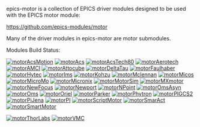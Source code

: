 epics-motor is a collection of EPICS driver modules designed to be used with the EPICS motor module:

https://github.com/epics-modules/motor

Many of the driver modules in epics-motor are motor submodules.

Modules Build Status:

[![motorAcsMotion](https://github.com/epics-motor/motorAcsMotion/actions/workflows/ci-scripts-build.yml/badge.svg)](https://github.com/epics-motor/motorAcsMotion/actions/workflows/ci-scripts-build.yml)
[![motorAcs](https://github.com/epics-motor/motorAcs/actions/workflows/ci-scripts-build.yml/badge.svg)](https://github.com/epics-motor/motorAcs/actions/workflows/ci-scripts-build.yml)
[![motorAcsTech80](https://github.com/epics-motor/motorAcsTech80/actions/workflows/ci-scripts-build.yml/badge.svg)](https://github.com/epics-motor/motorAcsTech80/actions/workflows/ci-scripts-build.yml)
[![motorAerotech](https://github.com/epics-motor/motorAerotech/actions/workflows/ci-scripts-build.yml/badge.svg)](https://github.com/epics-motor/motorAerotech/actions/workflows/ci-scripts-build.yml)
[![motorAMCI](https://github.com/epics-motor/motorAMCI/actions/workflows/ci-scripts-build.yml/badge.svg)](https://github.com/epics-motor/motorAMCI/actions/workflows/ci-scripts-build.yml)
[![motorAttocube](https://github.com/epics-motor/motorAttocube/actions/workflows/ci-scripts-build.yml/badge.svg)](https://github.com/epics-motor/motorAttocube/actions/workflows/ci-scripts-build.yml)
[![motorDeltaTau](https://github.com/epics-motor/motorDeltaTau/actions/workflows/ci-scripts-build.yml/badge.svg)](https://github.com/epics-motor/motorDeltaTau/actions/workflows/ci-scripts-build.yml)
[![motorFaulhaber](https://github.com/epics-motor/motorFaulhaber/actions/workflows/ci-scripts-build.yml/badge.svg)](https://github.com/epics-motor/motorFaulhaber/actions/workflows/ci-scripts-build.yml)
[![motorHytec](https://github.com/epics-motor/motorHytec/actions/workflows/ci-scripts-build.yml/badge.svg)](https://github.com/epics-motor/motorHytec/actions/workflows/ci-scripts-build.yml)
[![motorIms](https://github.com/epics-motor/motorIms/actions/workflows/ci-scripts-build.yml/badge.svg)](https://github.com/epics-motor/motorIms/actions/workflows/ci-scripts-build.yml)
[![motorKohzu](https://github.com/epics-motor/motorKohzu/actions/workflows/ci-scripts-build.yml/badge.svg)](https://github.com/epics-motor/motorKohzu/actions/workflows/ci-scripts-build.yml)
[![motorMclennan](https://github.com/epics-motor/motorMclennan/actions/workflows/ci-scripts-build.yml/badge.svg)](https://github.com/epics-motor/motorMclennan/actions/workflows/ci-scripts-build.yml)
[![motorMicos](https://github.com/epics-motor/motorMicos/actions/workflows/ci-scripts-build.yml/badge.svg)](https://github.com/epics-motor/motorMicos/actions/workflows/ci-scripts-build.yml)
[![motorMicroMo](https://github.com/epics-motor/motorMicroMo/actions/workflows/ci-scripts-build.yml/badge.svg)](https://github.com/epics-motor/motorMicroMo/actions/workflows/ci-scripts-build.yml)
[![motorMicronix](https://github.com/epics-motor/motorMicronix/actions/workflows/ci-scripts-build.yml/badge.svg)](https://github.com/epics-motor/motorMicronix/actions/workflows/ci-scripts-build.yml)
[![motorMotorSim](https://github.com/epics-motor/motorMotorSim/actions/workflows/ci-scripts-build.yml/badge.svg)](https://github.com/epics-motor/motorMotorSim/actions/workflows/ci-scripts-build.yml)
[![motorMXmotor](https://github.com/epics-motor/motorMXmotor/actions/workflows/ci-scripts-build.yml/badge.svg)](https://github.com/epics-motor/motorMXmotor/actions/workflows/ci-scripts-build.yml)
[![motorNewFocus](https://github.com/epics-motor/motorNewFocus/actions/workflows/ci-scripts-build.yml/badge.svg)](https://github.com/epics-motor/motorNewFocus/actions/workflows/ci-scripts-build.yml)
[![motorNewport](https://github.com/epics-motor/motorNewport/actions/workflows/ci-scripts-build.yml/badge.svg)](https://github.com/epics-motor/motorNewport/actions/workflows/ci-scripts-build.yml)
[![motorNPoint](https://github.com/epics-motor/motorNPoint/actions/workflows/ci-scripts-build.yml/badge.svg)](https://github.com/epics-motor/motorNPoint/actions/workflows/ci-scripts-build.yml)
[![motorOmsAsyn](https://github.com/epics-motor/motorOmsAsyn/actions/workflows/ci-scripts-build.yml/badge.svg)](https://github.com/epics-motor/motorOmsAsyn/actions/workflows/ci-scripts-build.yml)
[![motorOms](https://github.com/epics-motor/motorOms/actions/workflows/ci-scripts-build.yml/badge.svg)](https://github.com/epics-motor/motorOms/actions/workflows/ci-scripts-build.yml)
[![motorOriel](https://github.com/epics-motor/motorOriel/actions/workflows/ci-scripts-build.yml/badge.svg)](https://github.com/epics-motor/motorOriel/actions/workflows/ci-scripts-build.yml)
[![motorParker](https://github.com/epics-motor/motorParker/actions/workflows/ci-scripts-build.yml/badge.svg)](https://github.com/epics-motor/motorParker/actions/workflows/ci-scripts-build.yml)
[![motorPhytron](https://github.com/epics-motor/motorPhytron/actions/workflows/ci-scripts-build.yml/badge.svg)](https://github.com/epics-motor/motorPhytron/actions/workflows/ci-scripts-build.yml)
[![motorPIGCS2](https://github.com/epics-motor/motorPIGCS2/actions/workflows/ci-scripts-build.yml/badge.svg)](https://github.com/epics-motor/motorPIGCS2/actions/workflows/ci-scripts-build.yml)
[![motorPiJena](https://github.com/epics-motor/motorPiJena/actions/workflows/ci-scripts-build.yml/badge.svg)](https://github.com/epics-motor/motorPiJena/actions/workflows/ci-scripts-build.yml)
[![motorPI](https://github.com/epics-motor/motorPI/actions/workflows/ci-scripts-build.yml/badge.svg)](https://github.com/epics-motor/motorPI/actions/workflows/ci-scripts-build.yml)
[![motorScriptMotor](https://github.com/epics-motor/motorScriptMotor/actions/workflows/ci-scripts-build.yml/badge.svg)](https://github.com/epics-motor/motorScriptMotor/actions/workflows/ci-scripts-build.yml)
[![motorSmarAct](https://github.com/epics-motor/motorSmarAct/actions/workflows/ci-scripts-build.yml/badge.svg)](https://github.com/epics-motor/motorSmarAct/actions/workflows/ci-scripts-build.yml)
[![motorSmartMotor](https://github.com/epics-motor/motorSmartMotor/actions/workflows/ci-scripts-build.yml/badge.svg)](https://github.com/epics-motor/motorSmartMotor/actions/workflows/ci-scripts-build.yml)
<!--- [![motorSymetrie](https://github.com/epics-motor/motorSymetrie/actions/workflows/ci-scripts-build.yml/badge.svg)](https://github.com/epics-motor/motorSymetrie/actions/workflows/ci-scripts-build.yml) --->
[![motorThorLabs](https://github.com/epics-motor/motorThorLabs/actions/workflows/ci-scripts-build.yml/badge.svg)](https://github.com/epics-motor/motorThorLabs/actions/workflows/ci-scripts-build.yml)
[![motorVMC](https://github.com/epics-motor/motorVMC/actions/workflows/ci-scripts-build.yml/badge.svg)](https://github.com/epics-motor/motorVMC/actions/workflows/ci-scripts-build.yml)

